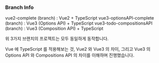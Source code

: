 ### Branch Info

vue2-complete (branch) : Vue2 + TypeScript
vue3-optionsAPI-complete (branch) : Vue3 (Options API) + TypeScript
vue3-todo-compositionsAPI (branch) : Vue3 (Composition API) + TypeScript

위 3가지 브랜치의 프로젝트는 모두 동일하게 동작합니다.

Vue 에 TypeScript 를 적용해보는 것, Vue2 와 Vue3 의 차이, 그리고 Vue3 의 Options API 와 Compositions API 의 차이를 이해하며 진행했습니다.
